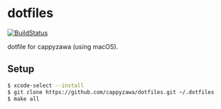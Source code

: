 # dotfiles

[![BuildStatus](https://github.com/cappyzawa/dotfiles/workflows/CI/badge.svg)](https://github.com/cappyzawa/dotfiles/actions?query=workflow%3ACI)

dotfile for cappyzawa (using macOS).

## Setup

```bash
$ xcode-select --install
$ git clone https://github.com/cappyzawa/dotfiles.git ~/.dotfiles
$ make all
```
